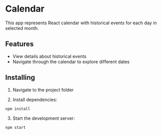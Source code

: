 # Calendar

This app represents React calendar with historical events for each day in selected month.

## Features

- View details about historical events
- Navigate through the calendar to explore different dates

## Installing

1. Navigate to the project folder

2. Install dependencies:

```sh
npm install
```

3. Start the development server:

```sh
npm start
```

